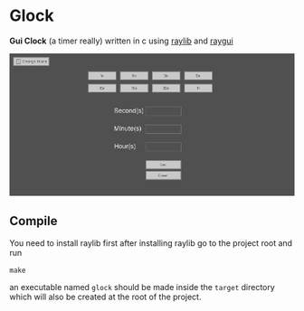 # Glock
**Gui Clock** (a timer really) written in c using [raylib](https://github.com/raysan5/raylib) and [raygui](https://github.com/raysan5/raygui)

<p align="center">
  <img alt="Glock Screenshot" src="extra/glock.png">
</p>

## Compile
You need to install raylib first
after installing raylib go to the project root and run
```
make
```
an executable named `glock` should be made inside the `target` directory which will also be created at the root of the project.
